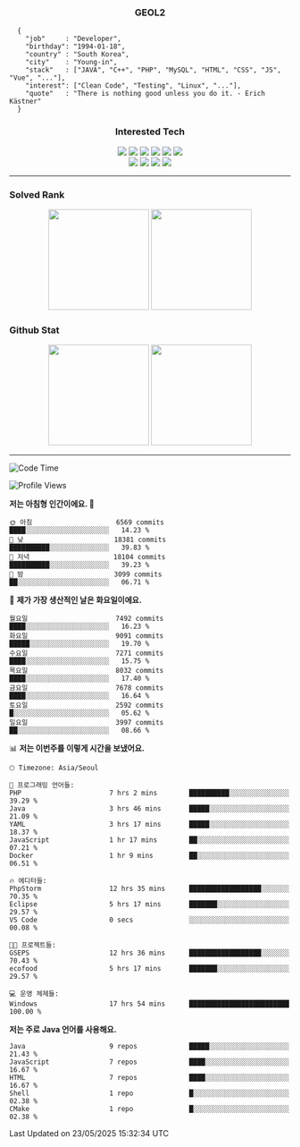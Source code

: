 <div align="center">

  ### GEOL2
</div>

```
  {
    "job"     : "Developer",
    "birthday": "1994-01-18",
    "country" : "South Korea",
    "city"    : "Young-in",
    "stack"   : ["JAVA", "C++", "PHP", "MySQL", "HTML", "CSS", "JS", "Vue", "..."],
    "interest": ["Clean Code", "Testing", "Linux", "..."], 
    "quote"   : "There is nothing good unless you do it. - Erich Kästner"
  }
  ```
  
<div align="center">
  
  ### Interested Tech
  
  <img src="https://img.shields.io/badge/Laravel-F05340?style=flat-square&logo=Laravel&logoColor=white">
  <img src="https://img.shields.io/badge/SpringBoot-6DB33F?style=flat-square&logo=SpringBoot&logoColor=white">
  <img src="https://img.shields.io/badge/-NestJs-ea2845?style=flat-square&logo=nestjs&logoColor=white">
  <img src="https://img.shields.io/badge/Express-000000?style=flat-square&logo=Express&logoColor=white">
  <img src="https://img.shields.io/badge/Three.js-000000?style=flat-square&logo=Three.js&logoColor=white">
  <img src="https://img.shields.io/badge/OpenAI-%23412991?style=flat-square&logo=openai&logoColor=white">
  <br>
  <img src="https://img.shields.io/badge/Java-ED8B00?style=flat-square&logo=openjdk&logoColor=white">
  <img src="https://img.shields.io/badge/JavaScript-F7DF1E?style=flat-square&logo=JavaScript&logoColor=black">
  <img src="https://img.shields.io/badge/TypeScript-007acc?style=flat-square&logo=TypeScript&logoColor=black">
  <img src="https://img.shields.io/badge/MySQL-4479A1?style=flat-square&logo=mysql&logoColor=white"><br>

</div>

------------

  ### Solved Rank
  
  <div align="center">
    <img height="180em" src="https://mazassumnida.wtf/api/v2/generate_badge?boj=geol2">
    <img height="180em" src="https://leetcard.jacoblin.cool/Geol2?theme=light&font=Gugi&border=0&radius=20">
  </div>
  
  ### Github Stat 
  <div align="center">
    <img height="180em" src="https://github-readme-stats-git-masterrstaa-rickstaa.vercel.app/api?username=geol2&show_icons=true&theme=dark">
    <img height="180em" src="https://github-readme-stats-git-masterrstaa-rickstaa.vercel.app/api/top-langs/?username=geol2&show_icons=true&hide=css,scss,html&layout=compact&theme=dark&count_private=true&langs_count=8">
  </div>
  
------------
<!--START_SECTION:waka-->
![Code Time](http://img.shields.io/badge/Code%20Time-4%2C148%20hrs%2018%20mins-blue)

![Profile Views](http://img.shields.io/badge/Profile%20Views-0-blue)

**저는 아침형 인간이에요. 🐤** 

```text
🌞 아침                     6569 commits        ████░░░░░░░░░░░░░░░░░░░░░   14.23 % 
🌆 낮　                     18381 commits       ██████████░░░░░░░░░░░░░░░   39.83 % 
🌃 저녁                     18104 commits       ██████████░░░░░░░░░░░░░░░   39.23 % 
🌙 밤　                     3099 commits        ██░░░░░░░░░░░░░░░░░░░░░░░   06.71 % 
```
📅 **제가 가장 생산적인 날은 화요일이에요.** 

```text
월요일                      7492 commits        ████░░░░░░░░░░░░░░░░░░░░░   16.23 % 
화요일                      9091 commits        █████░░░░░░░░░░░░░░░░░░░░   19.70 % 
수요일                      7271 commits        ████░░░░░░░░░░░░░░░░░░░░░   15.75 % 
목요일                      8032 commits        ████░░░░░░░░░░░░░░░░░░░░░   17.40 % 
금요일                      7678 commits        ████░░░░░░░░░░░░░░░░░░░░░   16.64 % 
토요일                      2592 commits        █░░░░░░░░░░░░░░░░░░░░░░░░   05.62 % 
일요일                      3997 commits        ██░░░░░░░░░░░░░░░░░░░░░░░   08.66 % 
```


📊 **저는 이번주를 이렇게 시간을 보냈어요.** 

```text
🕑︎ Timezone: Asia/Seoul

💬 프로그래밍 언어들: 
PHP                      7 hrs 2 mins        ██████████░░░░░░░░░░░░░░░   39.29 % 
Java                     3 hrs 46 mins       █████░░░░░░░░░░░░░░░░░░░░   21.09 % 
YAML                     3 hrs 17 mins       █████░░░░░░░░░░░░░░░░░░░░   18.37 % 
JavaScript               1 hr 17 mins        ██░░░░░░░░░░░░░░░░░░░░░░░   07.21 % 
Docker                   1 hr 9 mins         ██░░░░░░░░░░░░░░░░░░░░░░░   06.51 % 

🔥 에디터들: 
PhpStorm                 12 hrs 35 mins      ██████████████████░░░░░░░   70.35 % 
Eclipse                  5 hrs 17 mins       ███████░░░░░░░░░░░░░░░░░░   29.57 % 
VS Code                  0 secs              ░░░░░░░░░░░░░░░░░░░░░░░░░   00.08 % 

🐱‍💻 프로젝트들: 
GSEPS                    12 hrs 36 mins      ██████████████████░░░░░░░   70.43 % 
ecofood                  5 hrs 17 mins       ███████░░░░░░░░░░░░░░░░░░   29.57 % 

💻 운영 체제들: 
Windows                  17 hrs 54 mins      █████████████████████████   100.00 % 
```

**저는 주로 Java 언어를 사용해요.** 

```text
Java                     9 repos             █████░░░░░░░░░░░░░░░░░░░░   21.43 % 
JavaScript               7 repos             ████░░░░░░░░░░░░░░░░░░░░░   16.67 % 
HTML                     7 repos             ████░░░░░░░░░░░░░░░░░░░░░   16.67 % 
Shell                    1 repo              █░░░░░░░░░░░░░░░░░░░░░░░░   02.38 % 
CMake                    1 repo              █░░░░░░░░░░░░░░░░░░░░░░░░   02.38 % 
```




 Last Updated on 23/05/2025 15:32:34 UTC
<!--END_SECTION:waka-->

<div align="center">
  
  <!-- [![Hits](https://hits.seeyoufarm.com/api/count/incr/badge.svg?url=https%3A%2F%2Fgithub.com%2Fgeol2&count_bg=%2379C83D&title_bg=%23555555&icon=myspace.svg&icon_color=%23E7E7E7&title=hits&edge_flat=false)](https://hits.seeyoufarm.com) -->
  
</div>

<!--
**Geol2/Geol2** is a ✨ _special_ ✨ repository because its `README.md` (this file) appears on your GitHub profile.

Here are some ideas to get you started:
- 🔭 I’m currently working on ...
- 🌱 I’m currently learning ...
- 👯 I’m looking to collaborate on ...
- 🤔 I’m looking for help with ...
- 💬 Ask me about ...
- 📫 How to reach me: ...
- 😄 Pronouns: ...
- ⚡ Fun fact: ...
-->
